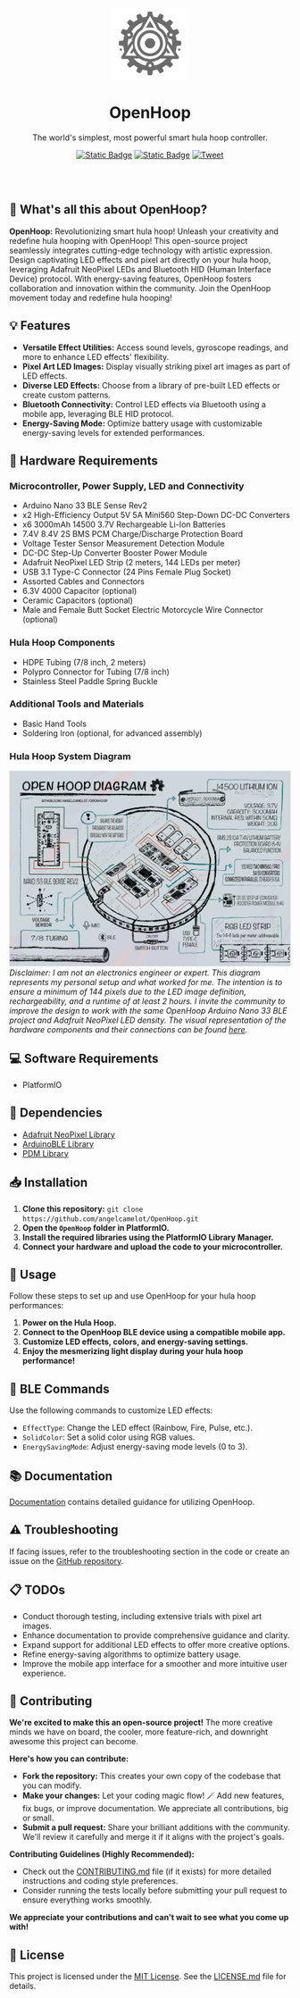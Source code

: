 
<p align="center"><a href="https://github.com/angelcamelot/OpenHoop"><img src="LOGO.png" alt="Gray shape logo" height="130"/></a></p>
<h1 align="center">OpenHoop</h1>
<p align="center">The world's simplest, most powerful smart hula hoop controller.</p>

<p align="center">
	<a href="https://opensource.org/"><img alt="Static Badge" src="https://img.shields.io/badge/Open%20Source-%E2%9D%A4-red"></a>
	<a href="https://platformio.org/"><img alt="Static Badge" src="https://img.shields.io/badge/PlatformIO-IDE-blue"></a>
    <a href="https://twitter.com/intent/tweet?text=Revolutionize%20your%20hooping%20with%20OpenHoop!%20Control%20your%20LED%20effects%20with%20ease%20and%20unleash%20your%20creativity%20on%20the%20dance%20floor.%20Check%20it%20out:%20https://github.com/angelcamelot/OpenHoop/&hashtags=OpenHoop,hulahoop,LED,Arduino,opensource"><img src="https://img.shields.io/badge/Tweet-1DA1F2?&logo=twitter&logoColor=white" alt="Tweet" height="20"/></a>

</p><br/><br/>

## :hear_no_evil: What's all this about OpenHoop?

**OpenHoop:** Revolutionizing smart hula hoop!
Unleash your creativity and redefine hula hooping with OpenHoop! This open-source project seamlessly integrates cutting-edge technology with artistic expression. Design captivating LED effects and pixel art directly on your hula hoop, leveraging Adafruit NeoPixel LEDs and Bluetooth HID (Human Interface Device) protocol. With energy-saving features, OpenHoop fosters collaboration and innovation within the community. Join the OpenHoop movement today and redefine hula hooping!

## :bulb: Features

- **Versatile Effect Utilities:** Access sound levels, gyroscope readings, and more to enhance LED effects' flexibility.
- **Pixel Art LED Images:** Display visually striking pixel art images as part of LED effects.
- **Diverse LED Effects:** Choose from a library of pre-built LED effects or create custom patterns.
- **Bluetooth Connectivity:** Control LED effects via Bluetooth using a mobile app, leveraging BLE HID protocol.
- **Energy-Saving Mode:** Optimize battery usage with customizable energy-saving levels for extended performances.

## :toolbox: Hardware Requirements

### Microcontroller, Power Supply, LED and Connectivity
- Arduino Nano 33 BLE Sense Rev2
- x2 High-Efficiency Output 5V 5A Mini560 Step-Down DC-DC Converters
- x6 3000mAh 14500 3.7V Rechargeable Li-Ion Batteries
- 7.4V 8.4V 2S BMS PCM Charge/Discharge Protection Board
- Voltage Tester Sensor Measurement Detection Module
- DC-DC Step-Up Converter Booster Power Module
- Adafruit NeoPixel LED Strip (2 meters, 144 LEDs per meter)
- USB 3.1 Type-C Connector (24 Pins Female Plug Socket)
- Assorted Cables and Connectors
- 6.3V 4000 Capacitor (optional)
- Ceramic Capacitors (optional)
- Male and Female Butt Socket Electric Motorcycle Wire Connector (optional)

### Hula Hoop Components
- HDPE Tubing (7/8 inch, 2 meters)
- Polypro Connector for Tubing (7/8 inch)
- Stainless Steel Paddle Spring Buckle

### Additional Tools and Materials
- Basic Hand Tools
- Soldering Iron (optional, for advanced assembly)

### Hula Hoop System Diagram

![Hula Hoop System Diagram](DIAGRAM.png)
*Disclaimer: I am not an electronics engineer or expert. This diagram represents my personal setup and what worked for me. The intention is to ensure a minimum of 144 pixels due to the LED image definition, rechargeability, and a runtime of at least 2 hours. I invite the community to improve the design to work with the same OpenHoop Arduino Nano 33 BLE project and Adafruit NeoPixel LED density.
The visual representation of the hardware components and their connections can be found [here](DIAGRAM.png).*

## :computer: Software Requirements

- PlatformIO

## :link: Dependencies

- [Adafruit NeoPixel Library](https://github.com/adafruit/Adafruit_NeoPixel)
- [ArduinoBLE Library](https://github.com/arduino-libraries/ArduinoBLE)
- [PDM Library](https://github.com/arduino-libraries/PDM)

## :inbox_tray: Installation

1. **Clone this repository:** `git clone https://github.com/angelcamelot/OpenHoop.git`
2. **Open the `OpenHoop` folder in PlatformIO.**
3. **Install the required libraries using the PlatformIO Library Manager.**
4. **Connect your hardware and upload the code to your microcontroller.**

## :rocket: Usage

Follow these steps to set up and use OpenHoop for your hula hoop performances:

1. **Power on the Hula Hoop.**
2. **Connect to the OpenHoop BLE device using a compatible mobile app.**
3. **Customize LED effects, colors, and energy-saving settings.**
4. **Enjoy the mesmerizing light display during your hula hoop performance!**

## :signal_strength: BLE Commands

Use the following commands to customize LED effects:

- `EffectType`: Change the LED effect (Rainbow, Fire, Pulse, etc.).
- `SolidColor`: Set a solid color using RGB values.
- `EnergySavingMode`: Adjust energy-saving mode levels (0 to 3).

## :books: Documentation

[Documentation](DOCUMENTATION.md) contains detailed guidance for utilizing OpenHoop.

## :warning: Troubleshooting

If facing issues, refer to the troubleshooting section in the code or create an issue on the [GitHub repository](https://github.com/angelcamelot/OpenHoop/issues).

## :clipboard: TODOs

- Conduct thorough testing, including extensive trials with pixel art images.
- Enhance documentation to provide comprehensive guidance and clarity.
- Expand support for additional LED effects to offer more creative options.
- Refine energy-saving algorithms to optimize battery usage.
- Improve the mobile app interface for a smoother and more intuitive user experience.

## :handshake: Contributing

**We're excited to make this an open-source project!** The more creative minds we have on board, the cooler, more feature-rich, and downright awesome this project can become.

**Here's how you can contribute:**

- **Fork the repository:** This creates your own copy of the codebase that you can modify.
- **Make your changes:** Let your coding magic flow! 🪄 Add new features, fix bugs, or improve documentation. We appreciate all contributions, big or small.
- **Submit a pull request:** Share your brilliant additions with the community. We'll review it carefully and merge it if it aligns with the project's goals.

**Contributing Guidelines (Highly Recommended):**

- Check out the [CONTRIBUTING.md](CONTRIBUTING.md) file (if it exists) for more detailed instructions and coding style preferences.
- Consider running the tests locally before submitting your pull request to ensure everything works smoothly.

**We appreciate your contributions and can't wait to see what you come up with!**

## :scroll: License

This project is licensed under the [MIT License](LICENSE.md). See the [LICENSE.md](LICENSE.md) file for details.
